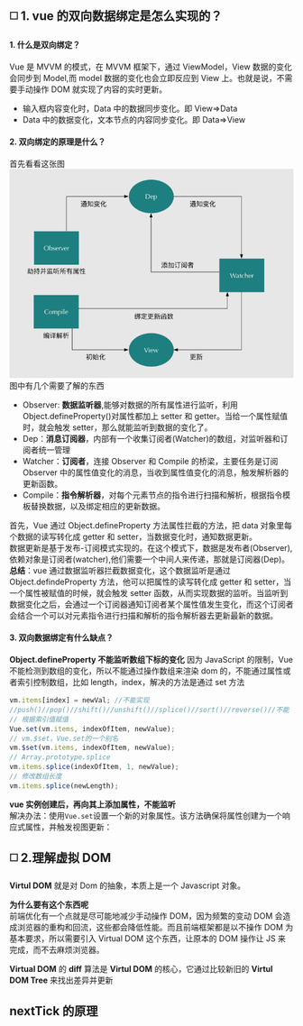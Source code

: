 <!-- vue 原理篇 -->

## :white_medium_square: 1. vue 的双向数据绑定是怎么实现的？

#### 1. 什么是双向绑定？

Vue 是 MVVM 的模式，在 MVVM 框架下，通过 ViewModel，View 数据的变化会同步到 Model,而 model 数据的变化也会立即反应到 View 上。也就是说，不需要手动操作 DOM 就实现了内容的实时更新。

- 输入框内容变化时，Data 中的数据同步变化。即 View=>Data
- Data 中的数据变化，文本节点的内容同步变化。即 Data=>View

#### 2. 双向绑定的原理是什么？

首先看看这张图
![shuangxiangbangding](../../.vuepress/imgs/interview/vue/shuangxiangbangding.png)  
图中有几个需要了解的东西

- Observer: **数据监听器**,能够对数据的所有属性进行监听，利用 Object.defineProperty()对属性都加上 setter 和 getter。当给一个属性赋值时，就会触发 setter，那么就能监听到数据的变化了。
- Dep：**消息订阅器**，内部有一个收集订阅者(Watcher)的数组，对监听器和订阅者统一管理
- Watcher：**订阅者**，连接 Observer 和 Compile 的桥梁，主要任务是订阅 Observer 中的属性值变化的消息，当收到属性值变化的消息，触发解析器的更新函数。
- Compile：**指令解析器**，对每个元素节点的指令进行扫描和解析，根据指令模板替换数据，以及绑定相应的更新数据。

首先，Vue 通过 Object.defineProperty 方法属性拦截的方法，把 data 对象里每个数据的读写转化成 getter 和 setter，当数据变化时，通知数据更新。  
数据更新是基于发布-订阅模式实现的。在这个模式下，数据是发布者(Observer),依赖对象是订阅者(watcher),他们需要一个中间人来传递，那就是订阅器(Dep)。  
**总结**：vue 通过数据监听器拦截数据变化，这个数据监听是通过 Object.defindeProperty 方法，他可以把属性的读写转化成 getter 和 setter，当一个属性被赋值的时候，就会触发 setter 函数，从而实现数据的监听。当监听到数据变化之后，会通过一个订阅器通知订阅者某个属性值发生变化，而这个订阅者会结合一个可以对元素指令进行扫描和解析的指令解析器去更新最新的数据。

#### 3. 双向数据绑定有什么缺点？

**Object.defineProperty 不能监听数组下标的变化**
因为 JavaScript 的限制，Vue 不能检测到数组的变化，所以不能通过操作数组来渲染 dom 的，不能通过属性或者索引控制数组，比如 length，index，解决的方法是通过 set 方法

```js
vm.items[index] = newVal; //不能实现
//push()//pop()//shift()//unshift()//splice()//sort()//reverse()//不能
// 根据索引值赋值
Vue.set(vm.items, indexOfItem, newValue);
// vm.$set，Vue.set的一个别名
vm.$set(vm.items, indexOfItem, newValue);
// Array.prototype.splice
vm.items.splice(indexOfItem, 1, newValue);
// 修改数组长度
vm.items.splice(newLength);
```

**vue 实例创建后，再向其上添加属性，不能监听**  
解决办法：使用`Vue.set`设置一个新的对象属性。该方法确保将属性创建为一个响应式属性，并触发视图更新：

## :white_medium_square: 2.理解虚拟 DOM

**Virtul DOM** 就是对 Dom 的抽象，本质上是一个 Javascript 对象。

**为什么要有这个东西呢**  
前端优化有一个点就是尽可能地减少手动操作 DOM，因为频繁的变动 DOM 会造成浏览器的重构和回流，这些都会降低性能。而且前端框架都是以不操作 DOM 为基本要求，所以需要引入 Virtual DOM 这个东西，让原本的 DOM 操作让 JS 来完成，而不去麻烦浏览器。

**Virtual DOM** 的 **diff** 算法是 **Virtul DOM** 的核心，它通过比较新旧的 **Virtul DOM Tree** 来找出差异并更新

## nextTick 的原理

##
